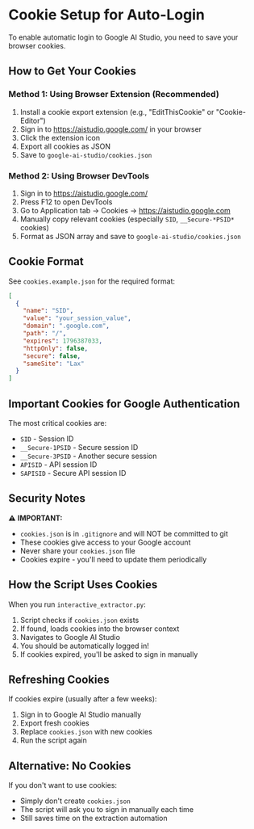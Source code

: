 # Cookie Setup for Auto-Login

To enable automatic login to Google AI Studio, you need to save your browser cookies.

## How to Get Your Cookies

### Method 1: Using Browser Extension (Recommended)

1. Install a cookie export extension (e.g., "EditThisCookie" or "Cookie-Editor")
2. Sign in to https://aistudio.google.com/ in your browser
3. Click the extension icon
4. Export all cookies as JSON
5. Save to `google-ai-studio/cookies.json`

### Method 2: Using Browser DevTools

1. Sign in to https://aistudio.google.com/
2. Press F12 to open DevTools
3. Go to Application tab → Cookies → https://aistudio.google.com
4. Manually copy relevant cookies (especially `SID`, `__Secure-*PSID*` cookies)
5. Format as JSON array and save to `google-ai-studio/cookies.json`

## Cookie Format

See `cookies.example.json` for the required format:

```json
[
  {
    "name": "SID",
    "value": "your_session_value",
    "domain": ".google.com",
    "path": "/",
    "expires": 1796387033,
    "httpOnly": false,
    "secure": false,
    "sameSite": "Lax"
  }
]
```

## Important Cookies for Google Authentication

The most critical cookies are:
- `SID` - Session ID
- `__Secure-1PSID` - Secure session ID
- `__Secure-3PSID` - Another secure session
- `APISID` - API session ID
- `SAPISID` - Secure API session ID

## Security Notes

⚠️ **IMPORTANT:** 
- `cookies.json` is in `.gitignore` and will NOT be committed to git
- These cookies give access to your Google account
- Never share your `cookies.json` file
- Cookies expire - you'll need to update them periodically

## How the Script Uses Cookies

When you run `interactive_extractor.py`:

1. Script checks if `cookies.json` exists
2. If found, loads cookies into the browser context
3. Navigates to Google AI Studio
4. You should be automatically logged in!
5. If cookies expired, you'll be asked to sign in manually

## Refreshing Cookies

If cookies expire (usually after a few weeks):

1. Sign in to Google AI Studio manually
2. Export fresh cookies
3. Replace `cookies.json` with new cookies
4. Run the script again

## Alternative: No Cookies

If you don't want to use cookies:

- Simply don't create `cookies.json`
- The script will ask you to sign in manually each time
- Still saves time on the extraction automation

